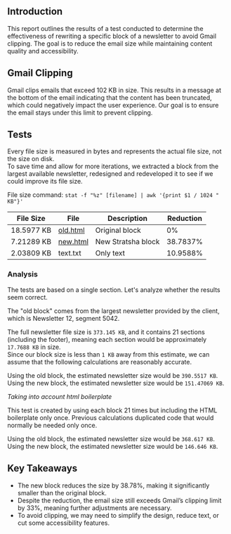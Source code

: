 ## Introduction

This report outlines the results of a test conducted to determine the effectiveness of rewriting a specific block of a newsletter to avoid Gmail clipping. The goal is to reduce the email size while maintaining content quality and accessibility.

## Gmail Clipping

Gmail clips emails that exceed 102 KB in size. This results in a message at the bottom of the email indicating that the content has been truncated, which could negatively impact the user experience. Our goal is to ensure the email stays under this limit to prevent clipping.

## Tests

Every file size is measured in bytes and represents the actual file size, not the size on disk.  
To save time and allow for more iterations, we extracted a block from the largest available newsletter, redesigned and redeveloped it to see if we could improve its file size.

File size command: `stat -f "%z" [filename] | awk '{print $1 / 1024 " KB"}'`

| File Size  | File                                                                                                                | Description        | Reduction |
| ---------- | ------------------------------------------------------------------------------------------------------------------- | ------------------ | --------- |
| 18.5977 KB | [old.html](http://htmlpreview.github.io/?https://github.com/Stratsha/frc-newsletter/blob/main/newsletter/base.html) | Original block     | 0%        |
| 7.21289 KB | [new.html](http://htmlpreview.github.io/?https://github.com/Stratsha/frc-newsletter/blob/main/newsletter/new.html)  | New Stratsha block | 38.7837%  |
| 2.03809 KB | text.txt                                                                                                            | Only text          | 10.9588%  |

### Analysis

The tests are based on a single section. Let's analyze whether the results seem correct.

The "old block" comes from the largest newsletter provided by the client, which is Newsletter 12, segment 5042.

The full newsletter file size is `373.145 KB`, and it contains 21 sections (including the footer), meaning each section would be approximately `17.7688 KB` in size.  
Since our block size is less than `1 KB` away from this estimate, we can assume that the following calculations are reasonably accurate.

Using the old block, the estimated newsletter size would be `390.5517 KB`.  
Using the new block, the estimated newsletter size would be `151.47069 KB`.

_Taking into account html boilerplate_

This test is created by using each block 21 times but including the HTML boilerplate only once. Previous calculations duplicated code that would normally be needed only once.

Using the old block, the estimated newsletter size would be `368.617 KB`.  
Using the new block, the estimated newsletter size would be `146.646 KB`.

## Key Takeaways

- The new block reduces the size by 38.78%, making it significantly smaller than the original block.
- Despite the reduction, the email size still exceeds Gmail’s clipping limit by 33%, meaning further adjustments are necessary.
- To avoid clipping, we may need to simplify the design, reduce text, or cut some accessibility features.
